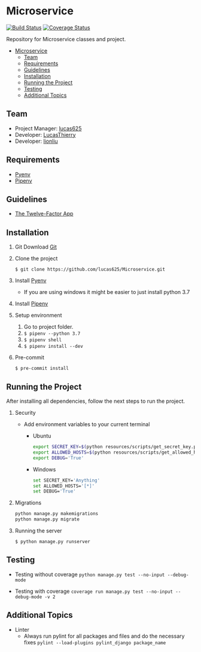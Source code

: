 # Microservice

[![Build Status](https://travis-ci.org/lucas625/Microservice.svg?branch=master)](https://travis-ci.org/lucas625/microservice) [![Coverage Status](https://coveralls.io/repos/github/lucas625/Microservice/badge.svg?branch=master)](https://coveralls.io/github/lucas625/Microservice?branch=master)

Repository for Microservice classes and project.

- [Microservice](#microservice)
  - [Team](#team)
  - [Requirements](#requirements)
  - [Guidelines](#guidelines)
  - [Installation](#installation)
  - [Running the Project](#running-the-project)
  - [Testing](#testing)
  - [Additional Topics](#additional-topics)

## Team

- Project Manager: [lucas625](https://github.com/lucas625)
- Developer: [LucasThierry](https://github.com/LucasThierry)
- Developer: [lionliu](https://github.com/lionliu)

## Requirements

- [Pyenv](https://github.com/pyenv/pyenv)
- [Pipenv](https://github.com/pypa/pipenv)

## Guidelines

- [The Twelve-Factor App](https://12factor.net/)

## Installation

1. Git
    Download [Git](https://git-scm.com/download/win)

2. Clone the project

    ```$ git clone https://github.com/lucas625/Microservice.git```

3. Install [Pyenv](https://github.com/pyenv/pyenv)
   - If you are using windows it might be easier to just install python 3.7

4. Install [Pipenv](https://github.com/pyenv/pyenv)

5. Setup environment

    1. Go to project folder.
    2. ```$ pipenv --python 3.7```
    3. ```$ pipenv shell```
    4. ```$ pipenv install --dev```

6. Pre-commit

    ```$ pre-commit install```

## Running the Project

After installing all dependencies, follow the next steps to run the project.

1. Security

   - Add environment variables to your current terminal
        - Ubuntu

            ```sh
            export SECRET_KEY=$(python resources/scripts/get_secret_key.py)
            export ALLOWED_HOSTS=$(python resources/scripts/get_allowed_hosts.py)
            export DEBUG='True'
            ```

        - Windows

            ```sh
            set SECRET_KEY='Anything'
            set ALLOWED_HOSTS='[*]'
            set DEBUG='True'
            ```

2. Migrations

    ```sh
    python manage.py makemigrations
    python manage.py migrate
    ```

3. Running the server

    ```$ python manage.py runserver```

## Testing

- Testing without coverage
     ```python manage.py test --no-input --debug-mode```

- Testing with coverage
     ```coverage run manage.py test --no-input --debug-mode -v 2```

## Additional Topics

- Linter
  - Always run pylint for all packages and files and do the necessary fixes
    ```pylint --load-plugins pylint_django package_name```
